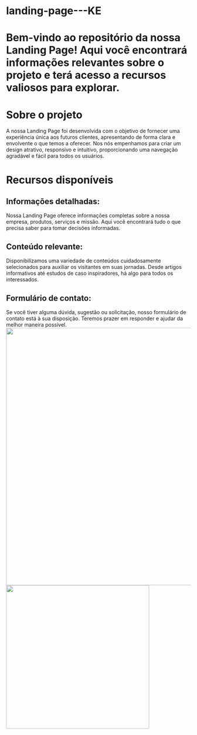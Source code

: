 # landing-page---KE


<h1>Bem-vindo ao repositório da nossa Landing Page! Aqui você encontrará informações relevantes sobre o projeto e terá acesso a recursos valiosos para explorar.</h1>

<h1>Sobre o projeto</h1>
A nossa Landing Page foi desenvolvida com o objetivo de fornecer uma experiência única aos futuros clientes, apresentando de forma clara e envolvente o que temos a oferecer. Nos nós empenhamos para criar um design atrativo, responsivo e intuitivo, proporcionando uma navegação agradável e fácil para todos os usuários.

<h1>Recursos disponíveis</h1>
<h2>Informações detalhadas:</h2> Nossa Landing Page oferece informações completas sobre a nossa empresa, produtos, serviços e missão. Aqui você encontrará tudo o que precisa saber para tomar decisões informadas.

<h2>Conteúdo relevante:</h2> Disponibilizamos uma variedade de conteúdos cuidadosamente selecionados para auxiliar os visitantes em suas jornadas. Desde artigos informativos até estudos de caso inspiradores, há algo para todos os interessados.

<h2>Formulário de contato:</h2> Se você tiver alguma dúvida, sugestão ou solicitação, nosso formulário de contato está à sua disposição. Teremos prazer em responder e ajudar da melhor maneira possível.<br/>

<img src="https://github.com/Julia-Veras/landing-page---KE/assets/104529438/8a32965c-b6f2-4135-8b34-d4201eb03f9d)" width="700"/>
<img src="https://github.com/Julia-Veras/landing-page---KE/assets/104529438/1698be9c-6e51-44a6-9485-dbdcd2d901d3" width"100" height="390"/> 
